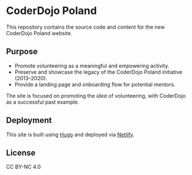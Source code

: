 # CoderDojo Poland

This repository contains the source code and content for the new CoderDojo Poland website.

## Purpose

- Promote volunteering as a meaningful and empowering activity.
- Preserve and showcase the legacy of the CoderDojo Poland initiative (2013–2020).
- Provide a landing page and onboarding flow for potential mentors.

The site is focused on promoting the *idea* of volunteering, with CoderDojo as a successful past example.

## Deployment

This site is built using [Hugo](https://gohugo.io/) and deployed via [Netlify](https://www.netlify.com/).

## License

CC BY-NC 4.0